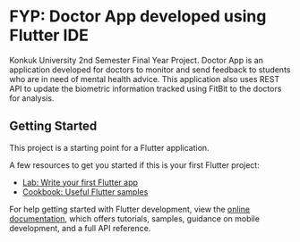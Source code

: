 # FYP: Doctor App developed using Flutter IDE 

Konkuk University 2nd Semester Final Year Project. Doctor App is an application developed for doctors to monitor and send feedback to students who are in need of mental health advice. This application also uses REST API to update the biometric information tracked using FitBit to the doctors for analysis.

## Getting Started

This project is a starting point for a Flutter application.

A few resources to get you started if this is your first Flutter project:

- [Lab: Write your first Flutter app](https://docs.flutter.dev/get-started/codelab)
- [Cookbook: Useful Flutter samples](https://docs.flutter.dev/cookbook)

For help getting started with Flutter development, view the
[online documentation](https://docs.flutter.dev/), which offers tutorials,
samples, guidance on mobile development, and a full API reference.
